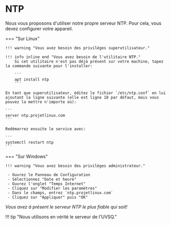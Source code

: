 # NTP
 
Nous vous proposons d'utiliser notre propre serveur NTP.
Pour cela, vous devez configurer votre appareil.
 
=== "Sur Linux"
 
    !!! warning "Vous avez besoin des privilèges superutilisateur."
 
    !!! info inline end "Vous avez besoin de l'utilitaire NTP."
        Si cet utilitaire n'est pas déjà présent sur votre machine, tapez la commande suivante pour l'installer:
 
        ```
        apt install ntp
        ```
 
    En tant que superutilisateur, éditez le fichier `/etc/ntp.conf` en lui ajoutant la ligne suivante (elle est ligne 18 par défaut, mais vous pouvez la mettre n'importe où):
 
    ```
    server ntp.projetlinux.com
    ```
 
    Redémarrez ensuite le service avec:
 
    ```
    systemctl restart ntp
    ```
 
 
=== "Sur Windows"
 
    !!! warning "Vous avez besoin des privilèges administrateur."
 
     - Ouvrez le Panneau de Configuration
     - Sélectionnez "Date et heure"
     - Ouvrez l'onglet "Temps Internet"
     - Cliquez sur "Modifier les paramètres"
     - Dans le champs, entrez `ntp.projetlinux.com`
     - Cliquez sur "Appliquer" puis "OK"
 
*Vous avez à présent le serveur NTP le plus fiable qui soit!*
 
!!! tip "Nous utilisons en vérité le serveur de l'UVSQ."
